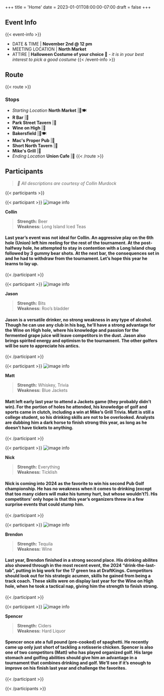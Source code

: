 +++
title = 'Home'
date = 2023-01-01T08:00:00-07:00
draft = false
+++

## Event Info
{{< event-info >}}
* DATE & TIME | **November 2nd @ 12 pm**
* MEETING LOCATION | **North Market**
* ATTIRE | **Halloween Costume of your choice 👻** - *it is in your best interest to pick a good costume*
{{< /event-info >}}

## Route

{{< route >}}
### Stops
* *Starting Location* **North Market** |🍻🍽
* **R Bar** |🍻
* **Park Street Tavern** |🍻
* **Wine on High** |🍻
* **Bakersfield** |🍻🍽
* **Mac's Proper Pub** |🍻
* **Short North Tavern** |🍻
* **Mike's Grill** |🍻
* *Ending Location* **Union Cafe** |🍻
{{< /route >}}

## Participants

> *💭 All descriptions are courtesy of Collin Murdock*

{{< participants >}}

{{< participant >}}
![image info](images/participants/collin.jpg)

**Collin** 

> **Strength:** Beer\
> **Weakness:** Long Island Iced Teas

#### Last year’s event was not ideal for Collin. An aggressive play on the 6th hole (Union) left him reeling for the rest of the tournament. At the post-halfway hole, he attempted to stay in contention with a Long Island chug followed by 3 gummy bear shots. At the next bar, the consequences set in and he had to withdraw from the tournament. Let’s hope this year he learns to lay up.
{{< /participant >}}

{{< participant >}}
![image info](images/participants/jason.jpg)

**Jason** 

> **Strength:** Bits\
> **Weakness:** Roo’s bladder

#### Jason is a versatile drinker, no strong weakness in any type of alcohol. Though he can use any club in his bag, he’ll have a strong advantage for the Wine on High hole, where his knowledge and passion for the fermented grape juice will leave competitors in the dust. Jason also brings spirited energy and optimism to the tournament. The other golfers will be sure to appreciate his antics.
{{< /participant >}}

{{< participant >}}
![image info](images/participants/matt.jpg)

**Matt** 

> **Strength:** Whiskey, Trivia\
> **Weakness:** Blue Jackets

#### Matt left early last year to attend a Jackets game (they probably didn’t win). For the portion of holes he attended, his knowledge of golf and sports came in clutch, including a win at Mike’s Grill Trivia. Matt is still a college student, so his drinking skills are not to be overlooked. Analysts are dubbing him a dark horse to finish strong this year, as long as he doesn’t have tickets to anything.
{{< /participant >}}

{{< participant >}}
![image info](images/participants/nick.jpg)

**Nick** 

> **Strength:** Everything\
> **Weakness:** Ticklish

#### Nick is coming into 2024 as the favorite to win his second Pub Golf championship. He has no weakness when it comes to drinking (except that too many ciders will make his tummy hurt, but whose wouldn’t?). His competitors' only hope is that this year’s organizers threw in a few surprise events that could stump him.
{{< /participant >}}

{{< participant >}}
![image info](images/participants/brendon.jpg)

**Brendon** 

> **Strength:** Tequila\
> **Weakness:** Wine

#### Last year, Brendon finished in a strong second place. His drinking abilites also showed through in the most recent event, the 2024 “drink-the-last-tab”, putting in big work for the 17 green tea at DraftKings. Competitors should look out for his strategic acumen, skills he gained from being a track coach. These skills were on display last year for the Wine on High hole, when he took a tactical nap, giving him the strength to finish strong.
{{< /participant >}}

{{< participant >}}
![image info](images/participants/spencer.jpg)

**Spencer** 

> **Strength:** Ciders\
> **Weakness:** Hard Liquor

#### Spencer once ate a full pound (pre-cooked) of spaghetti. He recently came up only just short of tackling a rotisserie chicken. Spencer is also one of two competitors (Matt) who has played organized golf. His large stomach and golfing abilities should give him an advantage in a tournament that combines drinking and golf. We’ll see if it’s enough to improve on his finish last year and challenge the favorites.
{{< /participant >}}

{{< /participants >}}


